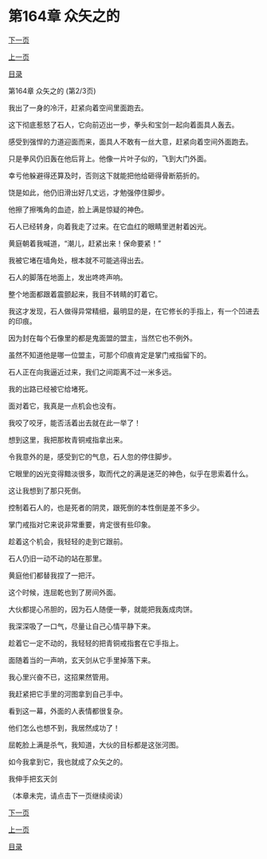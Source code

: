 <h1>第164章   众矢之的</h1>
            <div><p><a href="./0491_%E7%AC%AC164%E7%AB%A0_%E4%BC%97%E7%9F%A2%E4%B9%8B%E7%9A%84.md">下一页</a></p><p><a href="./0489_%E7%AC%AC164%E7%AB%A0_%E4%BC%97%E7%9F%A2%E4%B9%8B%E7%9A%84.md">上一页</a></p><p><a href="../">目录</a></p></div>
            <div><p>第164章   众矢之的 (第2/3页)</p><p>我出了一身的冷汗，赶紧向着空间里面跑去。</p><p>这下彻底惹怒了石人，它向前迈出一步，拳头和宝剑一起向着面具人轰去。</p><p>感受到强悍的力道迎面而来，面具人不敢有一丝大意，赶紧向着空间外面跑去。</p><p>只是拳风仍旧轰在他后背上。他像一片叶子似的，飞到大门外面。</p><p>幸亏他躲避得还算及时，否则这下就能把他给砸得骨断筋折的。</p><p>饶是如此，他仍旧滑出好几丈远，才勉强停住脚步。</p><p>他擦了擦嘴角的血迹，脸上满是惊疑的神色。</p><p>石人已经转身，向着我走了过来。在它血红的眼睛里迸射着凶光。</p><p>黄庭朝着我喊道，“潮儿，赶紧出来！保命要紧！”</p><p>我被它堵在墙角处，根本就不可能逃得出去。</p><p>石人的脚落在地面上，发出咚咚声响。</p><p>整个地面都跟着震颤起来，我目不转睛的盯着它。</p><p>我这才发现，石人做得异常精细，最明显的是，在它修长的手指上，有一个凹进去的印痕。</p><p>因为封在每个石像里的都是鬼面盟的盟主，当然它也不例外。</p><p>虽然不知道他是哪一位盟主，可那个印痕肯定是掌门戒指留下的。</p><p>石人正在向我逼近过来，我们之间距离不过一米多远。</p><p>我的出路已经被它给堵死。</p><p>面对着它，我真是一点机会也没有。</p><p>我咬了咬牙，能否活着出去就在此一举了！</p><p>想到这里，我把那枚青铜戒指拿出来。</p><p>令我意外的是，感受到它的气息，石人忽的停住脚步。</p><p>它眼里的凶光变得黯淡很多，取而代之的满是迷茫的神色，似乎在思索着什么。</p><p>这让我想到了那只死倒。</p><p>控制着石人的，也是死者的阴灵，跟死倒的本性倒是差不多少。</p><p>掌门戒指对它来说非常重要，肯定很有些印象。</p><p>趁着这个机会，我轻轻的走到它跟前。</p><p>石人仍旧一动不动的站在那里。</p><p>黄庭他们都替我捏了一把汗。</p><p>这个时候，连屈乾也到了房间外面。</p><p>大伙都提心吊胆的，因为石人随便一拳，就能把我轰成肉饼。</p><p>我深深吸了一口气，尽量让自己心情平静下来。</p><p>趁着它一定不动的，我轻轻的把青铜戒指套在它手指上。</p><p>面随着当的一声响，玄天剑从它手里掉落下来。</p><p>我心里兴奋不已，这招果然管用。</p><p>我赶紧把它手里的河图拿到自己手中。</p><p>看到这一幕，外面的人表情都很复杂。</p><p>他们怎么也想不到，我居然成功了！</p><p>屈乾脸上满是杀气，我知道，大伙的目标都是这张河图。</p><p>如今我拿到它，我也就成了众矢之的。</p><p>我伸手把玄天剑</p><p>（本章未完，请点击下一页继续阅读）</p></div>
            <div><p><a href="./0491_%E7%AC%AC164%E7%AB%A0_%E4%BC%97%E7%9F%A2%E4%B9%8B%E7%9A%84.md">下一页</a></p><p><a href="./0489_%E7%AC%AC164%E7%AB%A0_%E4%BC%97%E7%9F%A2%E4%B9%8B%E7%9A%84.md">上一页</a></p><p><a href="../">目录</a></p></div>